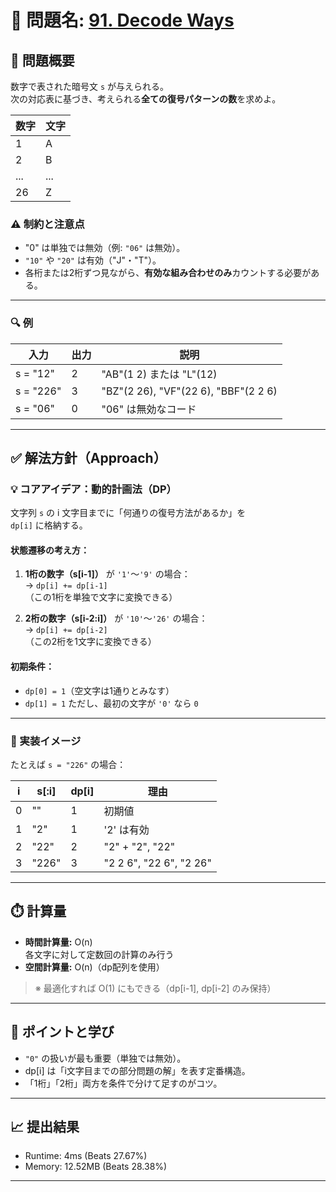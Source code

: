 # 🧩 問題名: [91. Decode Ways](https://leetcode.com/problems/decode-ways/)

## 📝 問題概要

数字で表された暗号文 `s` が与えられる。  
次の対応表に基づき、考えられる**全ての復号パターンの数**を求めよ。

| 数字 | 文字 |
|------|------|
| 1 | A |
| 2 | B |
| ... | ... |
| 26 | Z |

### ⚠️ 制約と注意点
- "0" は単独では無効（例: `"06"` は無効）。  
- `"10"` や `"20"` は有効（"J"・"T"）。  
- 各桁または2桁ずつ見ながら、**有効な組み合わせのみ**カウントする必要がある。  

---

### 🔍 例

| 入力 | 出力 | 説明 |
|------|------|------|
| s = "12" | 2 | "AB"(1 2) または "L"(12) |
| s = "226" | 3 | "BZ"(2 26), "VF"(22 6), "BBF"(2 2 6) |
| s = "06" | 0 | "06" は無効なコード |

---

## ✅ 解法方針（Approach）

### 💡 コアアイデア：動的計画法（DP）
文字列 `s` の i 文字目までに「何通りの復号方法があるか」を  
`dp[i]` に格納する。

#### 状態遷移の考え方：
1. **1桁の数字（s[i-1]）** が `'1'`～`'9'` の場合：  
   → `dp[i] += dp[i-1]`  
   （この1桁を単独で文字に変換できる）

2. **2桁の数字（s[i-2:i]）** が `'10'`～`'26'` の場合：  
   → `dp[i] += dp[i-2]`  
   （この2桁を1文字に変換できる）

#### 初期条件：
- `dp[0] = 1`（空文字は1通りとみなす）
- `dp[1] = 1` ただし、最初の文字が `'0'` なら `0`  

---

### 🧩 実装イメージ
たとえば `s = "226"` の場合：

| i | s[:i] | dp[i] | 理由 |
|--|--------|--------|------|
| 0 | "" | 1 | 初期値 |
| 1 | "2" | 1 | '2' は有効 |
| 2 | "22" | 2 | "2" + "2", "22" |
| 3 | "226" | 3 | "2 2 6", "22 6", "2 26" |

---

## ⏱️ 計算量
- **時間計算量:** O(n)  
  各文字に対して定数回の計算のみ行う  
- **空間計算量:** O(n)（dp配列を使用）

> ※ 最適化すれば O(1) にもできる（dp[i-1], dp[i-2] のみ保持）

---

## 🧠 ポイントと学び
- `"0"` の扱いが最も重要（単独では無効）。  
- dp[i] は「i文字目までの部分問題の解」を表す定番構造。  
- 「1桁」「2桁」両方を条件で分けて足すのがコツ。

---

## 📈 提出結果
- Runtime: 4ms (Beats 27.67%)  
- Memory: 12.52MB (Beats 28.38%)

---
